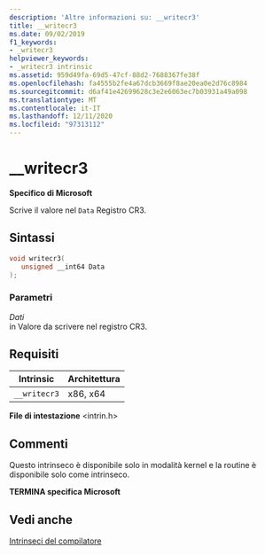 ```yaml
---
description: 'Altre informazioni su: __writecr3'
title: __writecr3
ms.date: 09/02/2019
f1_keywords:
- _writecr3
helpviewer_keywords:
- _writecr3 intrinsic
ms.assetid: 959d49fa-69d5-47cf-88d2-7688367fe38f
ms.openlocfilehash: fa4555b2fe4a67dcb3669f8ae20ea0e2d76c8984
ms.sourcegitcommit: d6af41e42699628c3e2e6063ec7b03931a49a098
ms.translationtype: MT
ms.contentlocale: it-IT
ms.lasthandoff: 12/11/2020
ms.locfileid: "97313112"
---
```

# <a name="__writecr3"></a>__writecr3

**Specifico di Microsoft**

Scrive il valore nel `Data` Registro CR3.

## <a name="syntax"></a>Sintassi

```C
void writecr3(
   unsigned __int64 Data
);
```

### <a name="parameters"></a>Parametri

*Dati*\
in Valore da scrivere nel registro CR3.

## <a name="requirements"></a>Requisiti

|Intrinsic|Architettura|
|---------------|------------------|
|`__writecr3`|x86, x64|

**File di intestazione** \<intrin.h>

## <a name="remarks"></a>Commenti

Questo intrinseco è disponibile solo in modalità kernel e la routine è disponibile solo come intrinseco.

**TERMINA specifica Microsoft**

## <a name="see-also"></a>Vedi anche

[Intrinseci del compilatore](../intrinsics/compiler-intrinsics.md)
